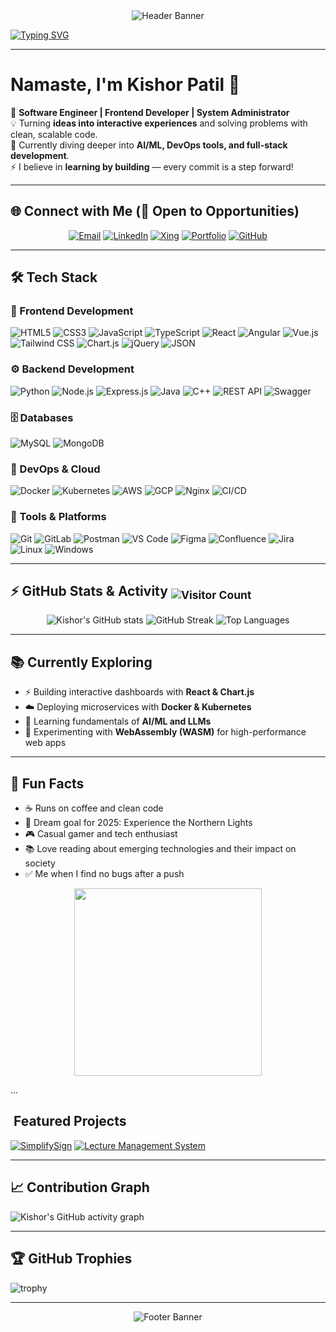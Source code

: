 <!-- Banner -->
<div align="center">
  <img src="https://capsule-render.vercel.app/api?type=waving&color=gradient&height=200&section=header&text=Kishor%20Patil&fontSize=50&fontColor=fff&animation=fadeIn" alt="Header Banner"/>
</div>

<!-- Typing animation -->
[![Typing SVG](https://readme-typing-svg.herokuapp.com?font=Fira+Code&size=24&color=F75C7E&width=500&lines=Software+Engineer;Frontend+Developer;Full+Stack+Developer;System+Administrator;AI+and+ML+Explorer)](https://git.io/typing-svg)

---

# Namaste, I'm Kishor Patil 🙏  

🚀 **Software Engineer | Frontend Developer | System Administrator**  
💡 Turning **ideas into interactive experiences** and solving problems with clean, scalable code.  
🌱 Currently diving deeper into **AI/ML, DevOps tools, and full-stack development**.  
⚡ I believe in **learning by building** — every commit is a step forward!  

---

## 🌐 Connect with Me (💼 Open to Opportunities)
<div align="center">
  
[![Email](https://img.shields.io/badge/Email-D14836?style=for-the-badge&logo=gmail&logoColor=white)](mailto:kishor.p97@gmail.com)
[![LinkedIn](https://img.shields.io/badge/LinkedIn-0A66C2?style=for-the-badge&logo=linkedin&logoColor=white)](https://www.linkedin.com/in/kishor-patil97)
[![Xing](https://img.shields.io/badge/Xing-006567?style=for-the-badge&logo=xing&logoColor=white)](https://www.xing.com/profile/Kishor_Patil069993)
[![Portfolio](https://img.shields.io/badge/Portfolio-FF4088?style=for-the-badge&logo=google-chrome&logoColor=white)](https://kishor-patil97.github.io/)
[![GitHub](https://img.shields.io/badge/GitHub-181717?style=for-the-badge&logo=github&logoColor=white)](https://github.com/Kishor-Patil97)

</div>

---

## 🛠️ Tech Stack

### 🎨 Frontend Development
![HTML5](https://img.shields.io/badge/html5-%23E34F26.svg?style=for-the-badge&logo=html5&logoColor=white)
![CSS3](https://img.shields.io/badge/css3-%231572B6.svg?style=for-the-badge&logo=css3&logoColor=white)
![JavaScript](https://img.shields.io/badge/javascript-%23323330.svg?style=for-the-badge&logo=javascript&logoColor=%23F7DF1E)
![TypeScript](https://img.shields.io/badge/typescript-%23007ACC.svg?style=for-the-badge&logo=typescript&logoColor=white)
![React](https://img.shields.io/badge/react-%2320232a.svg?style=for-the-badge&logo=react&logoColor=%2361DAFB)
![Angular](https://img.shields.io/badge/angular-%23DD0031.svg?style=for-the-badge&logo=angular&logoColor=white)
![Vue.js](https://img.shields.io/badge/vuejs-%2335495e.svg?style=for-the-badge&logo=vue.js&logoColor=%234FC08D)
![Tailwind CSS](https://img.shields.io/badge/tailwindcss-%2338B2AC.svg?style=for-the-badge&logo=tailwind-css&logoColor=white)
![Chart.js](https://img.shields.io/badge/chart.js-F5788D.svg?style=for-the-badge&logo=chart.js&logoColor=white)
![jQuery](https://img.shields.io/badge/jquery-%230769AD.svg?style=for-the-badge&logo=jquery&logoColor=white)
![JSON](https://img.shields.io/badge/json-%23000000.svg?style=for-the-badge&logo=json&logoColor=white)

### ⚙️ Backend Development
![Python](https://img.shields.io/badge/python-3670A0?style=for-the-badge&logo=python&logoColor=ffdd54)
![Node.js](https://img.shields.io/badge/node.js-6DA55F?style=for-the-badge&logo=node.js&logoColor=white)
![Express.js](https://img.shields.io/badge/express.js-%23404d59.svg?style=for-the-badge&logo=express&logoColor=%2361DAFB)
![Java](https://img.shields.io/badge/java-%23ED8B00.svg?style=for-the-badge&logo=java&logoColor=white)
![C++](https://img.shields.io/badge/c++-%2300599C.svg?style=for-the-badge&logo=c%2B%2B&logoColor=white)
![REST API](https://img.shields.io/badge/REST%20API-%23000000.svg?style=for-the-badge&logo=fastapi&logoColor=white)
![Swagger](https://img.shields.io/badge/Swagger-%2385EA2D.svg?style=for-the-badge&logo=swagger&logoColor=black)

### 🗄️ Databases
![MySQL](https://img.shields.io/badge/mysql-%2300f.svg?style=for-the-badge&logo=mysql&logoColor=white)
![MongoDB](https://img.shields.io/badge/mongodb-%234ea94b.svg?style=for-the-badge&logo=mongodb&logoColor=white)

### 🚀 DevOps & Cloud
![Docker](https://img.shields.io/badge/docker-%230db7ed.svg?style=for-the-badge&logo=docker&logoColor=white)
![Kubernetes](https://img.shields.io/badge/kubernetes-%23326ce5.svg?style=for-the-badge&logo=kubernetes&logoColor=white)
![AWS](https://img.shields.io/badge/AWS-%23FF9900.svg?style=for-the-badge&logo=amazonaws&logoColor=white)
![GCP](https://img.shields.io/badge/GCP-%234285F4.svg?style=for-the-badge&logo=googlecloud&logoColor=white)
![Nginx](https://img.shields.io/badge/nginx-%23009639.svg?style=for-the-badge&logo=nginx&logoColor=white)
![CI/CD](https://img.shields.io/badge/CI%2FCD-%23007ACC.svg?style=for-the-badge&logo=githubactions&logoColor=white)

### 🔧 Tools & Platforms
![Git](https://img.shields.io/badge/git-%23F05033.svg?style=for-the-badge&logo=git&logoColor=white)
![GitLab](https://img.shields.io/badge/gitlab-%23181717.svg?style=for-the-badge&logo=gitlab&logoColor=white)
![Postman](https://img.shields.io/badge/Postman-FF6C37?style=for-the-badge&logo=postman&logoColor=white)
![VS Code](https://img.shields.io/badge/VS%20Code-0078d7.svg?style=for-the-badge&logo=visualstudiocode&logoColor=white)
![Figma](https://img.shields.io/badge/figma-%23F24E1E.svg?style=for-the-badge&logo=figma&logoColor=white)
![Confluence](https://img.shields.io/badge/Confluence-%23172B4D.svg?style=for-the-badge&logo=confluence&logoColor=white)
![Jira](https://img.shields.io/badge/jira-%230A0FFF.svg?style=for-the-badge&logo=jira&logoColor=white)
![Linux](https://img.shields.io/badge/linux-%23FCC624.svg?style=for-the-badge&logo=linux&logoColor=black)
![Windows](https://img.shields.io/badge/windows-%230078D6.svg?style=for-the-badge&logo=windows&logoColor=white)

---

## ⚡ GitHub Stats & Activity <sub>![Visitor Count](https://komarev.com/ghpvc/?username=Kishor-Patil97&color=blue&style=flat-square&label=PROFILE+VIEWS)</sub>

<div align="center">

![Kishor's GitHub stats](https://github-readme-stats.vercel.app/api?username=Kishor-Patil97&show_icons=true&theme=radical&hide_border=true&bg_color=00000000)
![GitHub Streak](https://streak-stats.demolab.com/?user=Kishor-Patil97&theme=radical&hide_border=true&background=00000000)
![Top Languages](https://github-readme-stats.vercel.app/api/top-langs/?username=Kishor-Patil97&layout=compact&theme=radical&hide_border=true&bg_color=00000000)

</div>

---

## 📚 Currently Exploring
- ⚡ Building interactive dashboards with **React & Chart.js**
- ☁️ Deploying microservices with **Docker & Kubernetes**
- 🤖 Learning fundamentals of **AI/ML and LLMs**
- 🧪 Experimenting with **WebAssembly (WASM)** for high-performance web apps

---

## 🎯 Fun Facts
- ☕ Runs on coffee and clean code
- 🌌 Dream goal for 2025: Experience the Northern Lights
- 🎮 Casual gamer and tech enthusiast
- 📚 Love reading about emerging technologies and their impact on society
- ✅ Me when I find no bugs after a push
<p align="center">
  <img src="https://media.giphy.com/media/111ebonMs90YLu/giphy.gif" width="300" />
</p>

...

## ​ Featured Projects
[![SimplifySign](https://github-readme-stats.vercel.app/api/pin/?username=Kishor-Patil97&repo=SimplifySign&theme=radical)](https://github.com/Kishor-Patil97/SimplifySign)
[![Lecture Management System](https://github-readme-stats.vercel.app/api/pin/?username=Kishor-Patil97&repo=Lecture_Management_System&theme=radical)](https://github.com/Kishor-Patil97/Lecture_Management_System)

---

## 📈 Contribution Graph
![Kishor's GitHub activity graph](https://github-readme-activity-graph.vercel.app/graph?username=Kishor-Patil97&theme=react-dark&hide_border=true&area=true&height=300)

---

## 🏆 GitHub Trophies
![trophy](https://github-profile-trophy.vercel.app/?username=Kishor-Patil97&theme=radical&no-frame=true&row=2&column=4)

---

<!-- Footer -->
<div align="center">
  <img src="https://capsule-render.vercel.app/api?type=waving&color=gradient&height=100&section=footer&animation=fadeIn" alt="Footer Banner"/>
</div>
